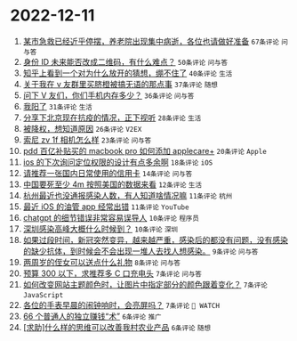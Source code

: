 # 2022-12-11

1. [某市急救已经近乎停摆，养老院出现集中病逝，各位也请做好准备](https://www.v2ex.com/t/901697) `67条评论` `问与答`
1. [身份 ID 未来能否改成二维码，有什么难点？](https://www.v2ex.com/t/901663) `50条评论` `问与答`
1. [知乎上看到一个对为什么放开的猜想，绷不住了](https://www.v2ex.com/t/901686) `40条评论` `生活`
1. [关于我在 v 友群里买脐橙被搞无语的那点事](https://www.v2ex.com/t/901685) `37条评论` `随想`
1. [问下 V 友们，你们手机内存多少？](https://www.v2ex.com/t/901660) `36条评论` `问与答`
1. [我阳了](https://www.v2ex.com/t/901667) `31条评论` `生活`
1. [分享下北京现在抗疫的情况，正下视听](https://www.v2ex.com/t/901716) `28条评论` `生活`
1. [被降权，想知道原因](https://www.v2ex.com/t/901675) `26条评论` `V2EX`
1. [索尼 zv 1f 相机怎么样](https://www.v2ex.com/t/901670) `23条评论` `问与答`
1. [pdd 百亿补贴买的 macbook pro 如何添加 applecare+](https://www.v2ex.com/t/901662) `20条评论` `Apple`
1. [ios 的下次询问定位权限的设计有点多余啊](https://www.v2ex.com/t/901671) `18条评论` `iOS`
1. [请推荐一张国内日常使用的信用卡](https://www.v2ex.com/t/901689) `14条评论` `问与答`
1. [中国要死至少 4m 按照美国的数据来看](https://www.v2ex.com/t/901717) `12条评论` `生活`
1. [杭州最近也没通报感染人数，有人知道啥情况嘛](https://www.v2ex.com/t/901692) `11条评论` `杭州`
1. [最近 iOS 的油管 app 经常出错](https://www.v2ex.com/t/901676) `11条评论` `YouTube`
1. [chatgpt 的细节错误非常容易误导人](https://www.v2ex.com/t/901696) `10条评论` `程序员`
1. [深圳感染高峰大概什么时候到？](https://www.v2ex.com/t/901690) `10条评论` `深圳`
1. [如果过段时间，新冠突然变异，越来越严重，感染后的都没有问题，没有感染的缺少抗体，到时候会不会出现一堆人去找人想感染。](https://www.v2ex.com/t/901698) `9条评论` `问与答`
1. [两周岁的侄女可以送点什么礼物](https://www.v2ex.com/t/901683) `8条评论` `问与答`
1. [预算 300 以下，求推荐多 C 口充电头](https://www.v2ex.com/t/901699) `7条评论` `问与答`
1. [如何改变网站主题颜色时，让图片中指定部分的颜色跟着变化？](https://www.v2ex.com/t/901677) `7条评论` `JavaScript`
1. [各位的手表早晨的闹钟响时，会亮屏吗？](https://www.v2ex.com/t/901664) `7条评论` ` WATCH`
1. [66 个普通人的独立赚钱“术”](https://www.v2ex.com/t/901721) `6条评论` `推广`
1. [[求助]什么样的思维可以改善我村农业产品](https://www.v2ex.com/t/901705) `6条评论` `随想`
